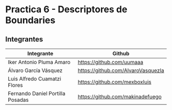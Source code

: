 # Practica 6 - Descriptores de Boundaries
## Integrantes
| Integrante | Github |
| ------ | ------ |
| Iker Antonio Pluma Amaro | https://github.com/uumaaa |
| Álvaro García Vásquez | https://github.com/AlvaroVasquezIa |
| Luis Alfredo Cuamatzi Flores | https://github.com/mexboxluis |
| Fernando Daniel Portilla Posadas | https://github.com/makinadefuego |
